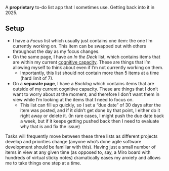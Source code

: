 A **proprietary** to-do list app that I sometimes use. Getting back into it in 2025.

## Setup

- I have a _Focus_ list which usually just contains one item: the one I’m currently working on. This item can be swapped out with others throughout the day as my focus changes.
- On the same page, I have an _In the Deck_ list, which contains items that are within my current [cognitive capacity](https://en.wikipedia.org/wiki/Cognitive_load). These are things that I’m allowing myself to think about even if I’m not currently working on them.
    - Importantly, this list should not contain more than 5 items at a time (hard limit of 7).
- On a **separate page**, I have a _Backlog_ which contains items that are outside of my current cognitive capacity. These are things that I don’t want to worry about at the moment, and therefore I don’t want them in view while I’m looking at the items that I need to focus on.
    - This list can fill up quickly, so I set a “due date” of 30 days after the item was posted, and if it didn’t get done by that point, I either do it right away or delete it. (In rare cases, I might push the due date back a week, but if it keeps getting pushed back then I need to evaluate why that is and fix the issue)

Tasks will frequently move between these three lists as different projects develop and priorities change (anyone who’s done agile software development should be familiar with this). Having just a small number of items in view at any given time (as opposed to, say, a Miro board with hundreds of virtual sticky notes) dramatically eases my anxiety and allows me to take things one step at a time.